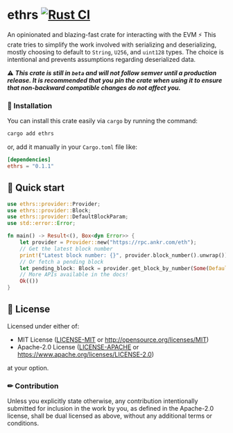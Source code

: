 # ethrs [![Rust CI](https://github.com/QEDK/ethrs/actions/workflows/rust.yml/badge.svg?branch=master)](https://github.com/QEDK/ethrs/actions/workflows/rust.yml)
An opinionated and blazing-fast crate for interacting with the EVM ⚡️
This crate tries to simplify the work involved with serializing and deserializing, mostly choosing to default to `String`, `U256`, and `uint128` types. The choice is intentional and prevents assumptions regarding deserialized data.

⚠️ ***This crate is still in `beta` and will not follow semver until a production release. It is recommended that you pin the crate when using it to ensure that non-backward compatible changes do not affect you.***

### 🧰 Installation
You can install this crate easily via `cargo` by running the command:
```bash
cargo add ethrs
```
or, add it manually in your `Cargo.toml` file like:
```TOML
[dependencies]
ethrs = "0.1.1"
```

## 🚀 Quick start
```rust
use ethrs::provider::Provider;
use ethrs::provider::Block;
use ethrs::provider::DefaultBlockParam;
use std::error::Error;

fn main() -> Result<(), Box<dyn Error>> {
    let provider = Provider::new("https://rpc.ankr.com/eth");
    // Get the latest block number
    print!("Latest block number: {}", provider.block_number().unwrap());
    // Or fetch a pending block
    let pending_block: Block = provider.get_block_by_number(Some(DefaultBlockParam::PENDING), None)?.unwrap();
    // More APIs available in the docs!
    Ok(())
}
```

## 📜 License

Licensed under either of:

 * MIT License ([LICENSE-MIT](LICENSE-MIT) or http://opensource.org/licenses/MIT)
 * Apache-2.0 License ([LICENSE-APACHE](LICENSE-APACHE) or https://www.apache.org/licenses/LICENSE-2.0)

at your option.

### ✏ Contribution

Unless you explicitly state otherwise, any contribution intentionally submitted
for inclusion in the work by you, as defined in the Apache-2.0 license, shall be dual licensed as above, without any additional terms or conditions.

